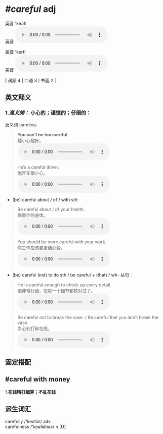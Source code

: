 # ***\#careful*** adj
英音 'keəfl  
英音
<audio src="./media/careful-B.aac" controls="controls"></audio>

美音 'kerfl  
美音
<audio src="./media/careful.aac" controls="controls"></audio>



| 词频 4 | 口语 3 | 书面 2 |  

英文释义
---
### 1.*高义频：* **小心的；谨慎的；仔细的：**  
反义词 careless 

 > **You can’t be too careful**.  
 > 越小心越好。    
<audio src="./media/1-careful.aac" controls="controls"></audio>

 > He’s a careful driver.  
 > 他开车很小心。    
<audio src="./media/2-careful.aac" controls="controls"></audio>

- (be) careful about / of / with sth:

 > Be careful about / of your health.  
 > 保重你的身体。    
<audio src="./media/3-careful.aac" controls="controls"></audio>

 > You should be more careful with your work.  
 > 你工作应该要更细心些。    
<audio src="./media/4-careful.aac" controls="controls"></audio>

- (be) careful (not) to do sth / be careful + (that) / wh- 从句：

 > He is careful enough to check up every detail.  
 > 他非常仔细，把每一个细节都核对过了。    
<audio src="./media/5-careful.aac" controls="controls"></audio>

 > Be careful not to break the vase. / Be careful that you don’t break the vase.  
 > 当心别打碎花瓶。    
<audio src="./media/6-careful.aac" controls="controls"></audio>


固定搭配
---
## \#careful with money
1.**花钱精打细算；不乱花钱**  


派生词汇
---
carefully /'keəfəli/ adv   
carefulness /'keəfəlnəs/ n [U]  

